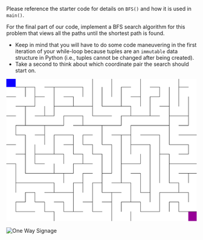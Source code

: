 <!--title={BFS}-->

<!--concepts={if_stmts.mdx,for_loops.mdx,while_loops.mdx,lists.mdx,indexing_lists.mdx}-->

<!--badges={Algorithms:200,Python:100}-->

Please reference the starter code for details on `BFS()` and how it is used in `main()`. 

For the final part of our code, implement a BFS search algorithm for this problem that views all the paths until the shortest path is found.

- Keep in mind that you will have to do some code maneuvering in the first iteration of your while-loop because tuples are an `immutable` data structure in Python (i.e., tuples cannot be changed after being created).
- Take a second to think about which coordinate pair the search should start on.

![gif](https://raw.githubusercontent.com/MakeSchool-Tutorials/Trees-Mazes-Python/eccc9ce59ec5e8fdf259c42bb025ffbe085f6491/P1-Solving-the-Maze/bfs_solve_maze.gif)

![One Way Signage](https://images.pexels.com/photos/536/road-street-sign-way.jpg?auto=compress&cs=tinysrgb&h=750&w=1260)